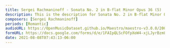```yaml
---
title: Sergei Rachmaninoff - Sonata No. 2 in B-flat Minor Opus 36 (5)
description: This is the description for Sonata No. 2 in B-flat Minor Opus 36 by Sergei Rachmaninoff
composers: [Sergei Rachmaninoff]
periods: [Romantic]
audioURL: https://OpenMusicDataset.github.io/Maestro/maestro-v3.0.0/2004/MIDI-Unprocessed_SMF_16_R1_2004_01-08_ORIG_MID--AUDIO_16_R1_2004_08_Track08_wav.midi
formURL: https://docs.google.com/forms/d/e/1FAIpQLScFOfpXoW4-xjLJyrBzmLQ79qS_f-bIEUbAPV-x4_zelepUbw/viewform
date: 2021-08-08T07:43:13-06:00
---
```


